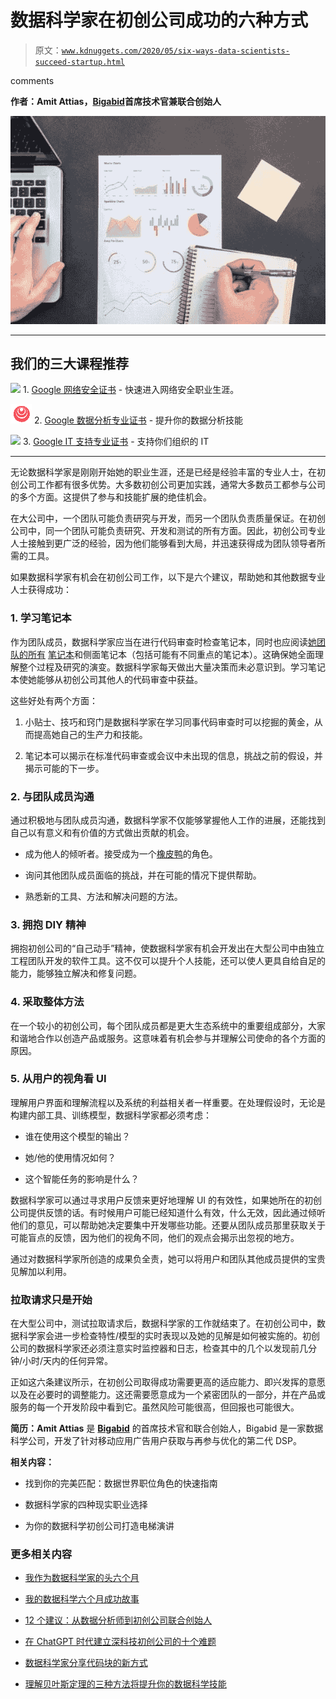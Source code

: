 # 数据科学家在初创公司成功的六种方式

> 原文：[`www.kdnuggets.com/2020/05/six-ways-data-scientists-succeed-startup.html`](https://www.kdnuggets.com/2020/05/six-ways-data-scientists-succeed-startup.html)

comments

**作者：Amit Attias，[Bigabid](https://www.bigabid.com/)首席技术官兼联合创始人**

![Figure](img/5e36d320bb71e2e9b97d241170033b5c.png)

* * *

## 我们的三大课程推荐

![](img/0244c01ba9267c002ef39d4907e0b8fb.png) 1\. [Google 网络安全证书](https://www.kdnuggets.com/google-cybersecurity) - 快速进入网络安全职业生涯。

![](img/e225c49c3c91745821c8c0368bf04711.png) 2\. [Google 数据分析专业证书](https://www.kdnuggets.com/google-data-analytics) - 提升你的数据分析技能

![](img/0244c01ba9267c002ef39d4907e0b8fb.png) 3\. [Google IT 支持专业证书](https://www.kdnuggets.com/google-itsupport) - 支持你们组织的 IT

* * *

无论数据科学家是刚刚开始她的职业生涯，还是已经是经验丰富的专业人士，在初创公司工作都有很多优势。大多数初创公司更加实践，通常大多数员工都参与公司的多个方面。这提供了参与和技能扩展的绝佳机会。

在大公司中，一个团队可能负责研究与开发，而另一个团队负责质量保证。在初创公司中，同一个团队可能负责研究、开发和测试的所有方面。因此，初创公司专业人士接触到更广泛的经验，因为他们能够看到大局，并迅速获得成为团队领导者所需的工具。

如果数据科学家有机会在初创公司工作，以下是六个建议，帮助她和其他数据专业人士获得成功：

### **1\. 学习笔记本**

作为团队成员，数据科学家应当在进行代码审查时检查笔记本，同时也应阅读[她团队的所有](https://www.datanami.com/2016/05/04/rise-data-science-notebooks/) [笔记本](https://www.datanami.com/2016/05/04/rise-data-science-notebooks/)和侧面笔记本（包括可能有不同重点的笔记本）。这确保她全面理解整个过程及研究的演变。数据科学家每天做出大量决策而未必意识到。学习笔记本使她能够从初创公司其他人的代码审查中获益。

这些好处有两个方面：

1.  小贴士、技巧和窍门是数据科学家在学习同事代码审查时可以挖掘的黄金，从而提高她自己的生产力和技能。

1.  笔记本可以揭示在标准代码审查或会议中未出现的信息，挑战之前的假设，并揭示可能的下一步。

### **2\. 与团队成员沟通**

通过积极地与团队成员沟通，数据科学家不仅能够掌握他人工作的进展，还能找到自己以有意义和有价值的方式做出贡献的机会。

+   成为他人的倾听者。接受成为一个[橡皮鸭](https://en.wikipedia.org/wiki/Rubber_duck_debugging)的角色。

+   询问其他团队成员面临的挑战，并在可能的情况下提供帮助。

+   熟悉新的工具、方法和解决问题的方法。

### **3\. 拥抱 DIY 精神**

拥抱初创公司的“自己动手”精神，使数据科学家有机会开发出在大型公司中由独立工程团队开发的软件工具。这不仅可以提升个人技能，还可以使人更具自给自足的能力，能够独立解决和修复问题。

### **4\. 采取整体方法**

在一个较小的初创公司，每个团队成员都是更大生态系统中的重要组成部分，大家和谐地合作以创造产品或服务。这意味着有机会参与并理解公司使命的各个方面的原因。

### **5\. 从用户的视角看 UI**

理解用户界面和理解流程以及系统的利益相关者一样重要。在处理假设时，无论是构建内部工具、训练模型，数据科学家都必须考虑：

+   谁在使用这个模型的输出？

+   她/他的使用情况如何？

+   这个智能任务的影响是什么？

数据科学家可以通过寻求用户反馈来更好地理解 UI 的有效性，如果她所在的初创公司提供反馈的话。有时候用户可能已经知道什么有效，什么无效，因此通过倾听他们的意见，可以帮助她决定要集中开发哪些功能。还要从团队成员那里获取关于可能盲点的反馈，因为他们的视角不同，他们的观点会揭示出忽视的地方。

通过对数据科学家所创造的成果负全责，她可以将用户和团队其他成员提供的宝贵见解加以利用。

### **拉取请求只是开始**

在大型公司中，测试拉取请求后，数据科学家的工作就结束了。在初创公司中，数据科学家会进一步检查特性/模型的实时表现以及她的见解是如何被实施的。初创公司的数据科学家还必须注意实时监控器和日志，检查其中的几个以发现前几分钟/小时/天内的任何异常。

正如这六条建议所示，在初创公司取得成功需要更高的适应能力、即兴发挥的意愿以及在必要时的调整能力。这还需要愿意成为一个紧密团队的一部分，并在产品或服务的每一个开发阶段中看到它。虽然风险可能很高，但回报也可能很大。

**简历：Amit Attias** 是 **[Bigabid](https://www.bigabid.com/)** 的首席技术官和联合创始人，Bigabid 是一家数据科学公司，开发了针对移动应用广告用户获取与再参与优化的第二代 DSP。

**相关内容：**

+   找到你的完美匹配：数据世界职位角色的快速指南

+   数据科学家的四种现实职业选择

+   为你的数据科学初创公司打造电梯演讲

### 更多相关内容

+   [我作为数据科学家的头六个月](https://www.kdnuggets.com/2021/12/first-six-months-data-scientist.html)

+   [我的数据科学六个月成功故事](https://www.kdnuggets.com/2023/04/data-science-six-months-success-story.html)

+   [12 个建议：从数据分析师到初创公司联合创始人](https://www.kdnuggets.com/2021/12/12-tips-data-analyst-to-co-founder.html)

+   [在 ChatGPT 时代建立深科技初创公司的十个难题](https://www.kdnuggets.com/2023/04/10-hurdles-building-deep-tech-startup-age-chatgpt.html)

+   [数据科学家分享代码块的新方式](https://www.kdnuggets.com/2022/03/new-ways-sharing-code-blocks.html)

+   [理解贝叶斯定理的三种方法将提升你的数据科学技能](https://www.kdnuggets.com/2022/06/3-ways-understanding-bayes-theorem-improve-data-science.html)
